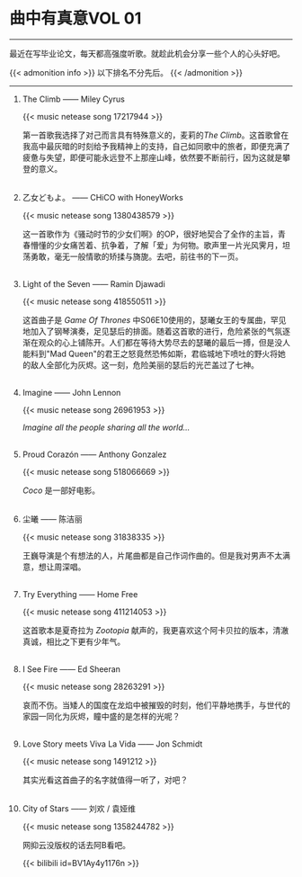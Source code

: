 # 曲中有真意VOL 01


<!--more-->
---

最近在写毕业论文，每天都高强度听歌。就趁此机会分享一些个人的心头好吧。

{{< admonition info >}}
以下排名不分先后。
{{< /admonition >}}

---

1. The Climb ——  Miley Cyrus

   {{< music netease song 17217944 >}}

   第一首歌我选择了对己而言具有特殊意义的，麦莉的*The Climb*。这首歌曾在我高中最灰暗的时刻给予我精神上的支持，自己如同歌中的旅者，即便充满了疲惫与失望，即便可能永远登不上那座山峰，依然要不断前行，因为这就是攀登的意义。
</br></br>
1. 乙女どもよ。 ——  CHiCO with HoneyWorks

   {{< music netease song 1380438579 >}}

   这一首歌作为《骚动时节的少女们啊》的OP，很好地契合了全作的主旨，青春懵懂的少女痛苦着、抗争着，了解「爱」为何物。歌声里一片光风霁月，坦荡勇敢，毫无一般情歌的矫揉与旖旎。去吧，前往书的下一页。
</br></br>
3. Light of the Seven ——  Ramin Djawadi

   {{< music netease song 418550511 >}}

   这首曲子是 *Game Of Thrones* 中S06E10使用的，瑟曦女王的专属曲，罕见地加入了钢琴演奏，足见瑟后的排面。随着这首歌的进行，危险紧张的气氛逐渐在观众的心上铺陈开。人们都在等待大势尽去的瑟曦的最后一搏，但是没人能料到"Mad Queen"的君王之怒竟然恐怖如斯，君临城地下喷吐的野火将她的敌人全部化为灰烬。这一刻，危险美丽的瑟后的光芒盖过了七神。
</br></br>
4. Imagine ——  John Lennon

   {{< music netease song 26961953 >}}

   *Imagine all the people sharing all the world...*
</br></br>
5. Proud Corazón ——  Anthony Gonzalez

   {{< music netease song 518066669 >}}

   *Coco* 是一部好电影。
</br></br>
6. 尘曦 ——  陈洁丽

   {{< music netease song 31838335 >}}

   王巍导演是个有想法的人，片尾曲都是自己作词作曲的。但是我对男声不太满意，想让周深唱。
</br></br>
7. Try Everything ——  Home Free

   {{< music netease song 411214053 >}}

   这首歌本是夏奇拉为 *Zootopia* 献声的，我更喜欢这个阿卡贝拉的版本，清澈真诚，相比之下更有少年气。
</br></br>
8. I See Fire ——  Ed Sheeran

   {{< music netease song 28263291 >}}

   哀而不伤。当矮人的国度在龙焰中被摧毁的时刻，他们平静地携手，与世代的家园一同化为灰烬，瞳中盛的是怎样的光呢？
</br></br>
9. Love Story meets Viva La Vida ——  Jon Schmidt

   {{< music netease song 1491212 >}}

   其实光看这首曲子的名字就值得一听了，对吧？
</br></br>
10. City of Stars ——  刘欢 / 袁娅维

    {{< music netease song 1358244782 >}}

    网抑云没版权的话去阿B看吧。 

    {{< bilibili id=BV1Ay4y1176n >}}

